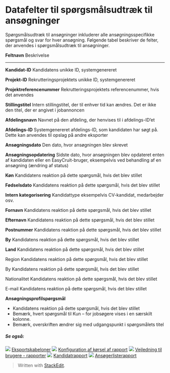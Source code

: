 # Datafelter til spørgsmålsudtræk til ansøgninger

Spørgsmålsudtræk til ansøgninger inkluderer alle ansøgningsspecifikke spørgsmål og svar for hver ansøgning. Følgende tabel beskriver de felter, der anvendes i spørgsmålsudtræk til ansøgninger.

**Feltnavn**
Beskrivelse
***
**Kandidat-ID**
Kandidatens unikke ID, systemgenereret

**Projekt-ID**
Rekrutteringsprojektets unikke ID, systemgenereret

**Projektreferencenummer**
Rekrutteringsprojektets referencenummer, hvis det anvendes

**Stillingstitel**
Intern stillingstitel, der til enhver tid kan ændres. Det er ikke den titel, der er angivet i jobannoncen

**Afdelingsnavn**
Navnet på den afdeling, der henvises til i afdelings-ID’et

**Afdelings-ID**
Systemgenereret afdelings-ID, som kandidaten har søgt på. Dette kan anvendes til opslag på andre eksporter

**Ansøgningsdato**
Den dato, hvor ansøgningen blev skrevet

**Ansøgningsopdatering**
Sidste dato, hvor ansøgningen blev opdateret enten af kandidaten eller en EasyCruit-bruger, eksempelvis ved behandling af en ansøgning (ændring af status)

**Køn**
Kandidatens reaktion på dette spørgsmål, hvis det blev stillet

**Fødselsdato**
Kandidatens reaktion på dette spørgsmål, hvis det blev stillet

**Intern kategorisering**
Kandidattype eksempelvis CV-kandidat, medarbejder osv.

**Fornavn**
Kandidatens reaktion på dette spørgsmål, hvis det blev stillet

**Efternavn**
Kandidatens reaktion på dette spørgsmål, hvis det blev stillet

**Postnummer**
Kandidatens reaktion på dette spørgsmål, hvis det blev stillet

**By**
Kandidatens reaktion på dette spørgsmål, hvis det blev stillet

**Land**
Kandidatens reaktion på dette spørgsmål, hvis det blev stillet

Region
Kandidatens reaktion på dette spørgsmål, hvis det blev stillet

By
Kandidatens reaktion på dette spørgsmål, hvis det blev stillet

Nationalitet
Kandidatens reaktion på dette spørgsmål, hvis det blev stillet

E-mail
Kandidatens reaktion på dette spørgsmål, hvis det blev stillet

**Ansøgningsprofilspørgsmål**
- Kandidatens reaktion på dette spørgsmål, hvis det blev stillet
- Bemærk, hvert spørgsmål til  Kun –  for jobsøgere  vises i en særskilt kolonne.
- Bemærk, overskriften ændrer sig med udgangspunkt i spørgsmålets titel

#####  Se også:

![](../Resources/Images/icon-document-link.png)  [Eksportskabeloner](export_templates.htm)
![](../Resources/Images/icon-document-link.png)  [Konfiguration af kørsel af rapport](configuring_and_running_a_report.htm)
![](../Resources/Images/icon-document-link.png)  [Vejledning til brugere - rapporter](guide_for_users_reports.htm)
![](../Resources/Images/icon-document-link.png)  [Kandidatrapport](candidate_report.htm)
![](../Resources/Images/icon-document-link.png)  [Ansøgerlisterapport](applicant_list_report.htm)


> Written with [StackEdit](https://stackedit.io/).
<!--stackedit_data:
eyJoaXN0b3J5IjpbOTg4NzAzNzAyLC0xNjU3NDg3NDM4XX0=
-->